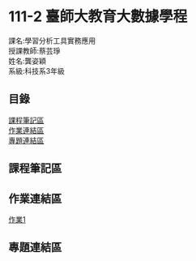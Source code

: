 # 111-2 臺師大教育大數據學程  
課名:學習分析工具實務應用  
授課教師:蔡芸琤  
姓名:龔姿穎  
系級:科技系3年級  
## 目錄
[課程筆記區](https://github.com/Zing116/LAT-Repo./blob/main/README.md#%E8%AA%B2%E7%A8%8B%E7%AD%86%E8%A8%98%E5%8D%80)  
[作業連結區](https://github.com/Zing116/LAT-Repo./blob/main/README.md#%E4%BD%9C%E6%A5%AD%E9%80%A3%E7%B5%90%E5%8D%80)  
[專題連結區](https://github.com/Zing116/LAT-Repo./blob/main/README.md#%E5%B0%88%E9%A1%8C%E9%80%A3%E7%B5%90%E5%8D%80)
## 課程筆記區  
## 作業連結區  
[作業1](https://github.com/Zing116/LAT/blob/main/W3/week3_HW.ipynb)
## 專題連結區

